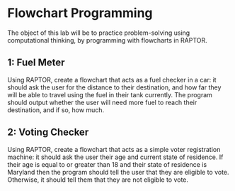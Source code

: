 # Flowchart Programming

The object of this lab will be to practice problem-solving using computational thinking, by programming with flowcharts in RAPTOR.

## 1: Fuel Meter

Using RAPTOR, create a flowchart that acts as a fuel checker in a car: it should ask the user for the distance to their destination, and how far they will be able to travel using the
fuel in their tank currently. The program should output whether the user will need more fuel to reach their destination, and if so, how much.

## 2: Voting Checker

Using RAPTOR, create a flowchart that acts as a simple voter registration machine: it should ask the user their age and current state of residence. If their age is equal to or greater than
18 and their state of residence is Maryland then the program should tell the user that they are eligible to vote. Otherwise, it should tell them that they are not eligible to vote.
